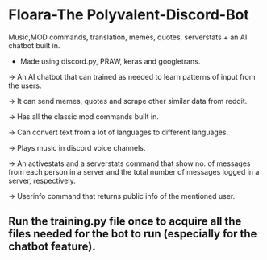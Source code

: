 # Floara-The Polyvalent-Discord-Bot
Music,MOD commands, translation, memes, quotes, serverstats + an AI chatbot built in.


- Made using discord.py, PRAW, keras and googletrans.

-> An AI chatbot that can trained as needed to learn patterns of input from the users.


-> It can send memes, quotes and scrape other similar data from reddit.


-> Has all the classic mod commands built in.


-> Can convert text from a lot of languages to different languages.


-> Plays music in discord voice channels.


-> An activestats and a serverstats command that show no. of messages from each person in a server and the total number of messages logged in a server, respectively.


-> Userinfo command that returns public info of the mentioned user.

## Run the training.py file once to acquire all the files needed for the bot to run (especially for the chatbot feature).
